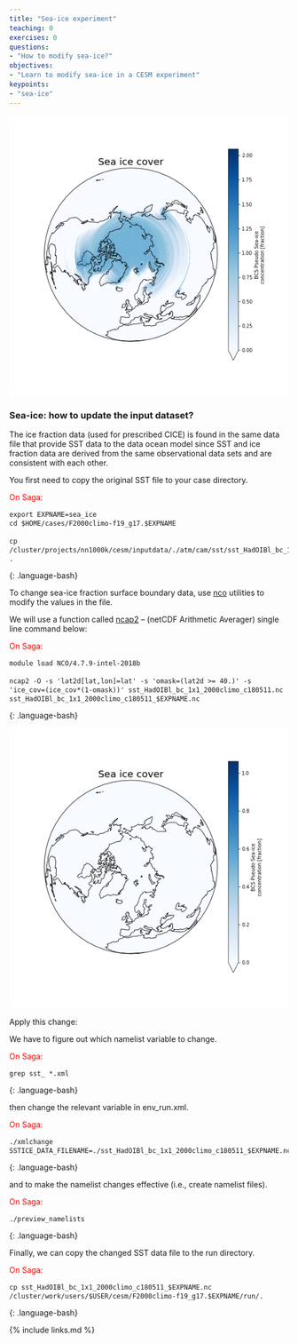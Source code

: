 ```yaml
---
title: "Sea-ice experiment"
teaching: 0
exercises: 0
questions:
- "How to modify sea-ice?"
objectives:
- "Learn to modify sea-ice in a CESM experiment"
keypoints:
- "sea-ice"
---
```


<img src="../fig/Sea_Ice.png">

<h3 id="dataset"><b>Sea-ice</b>: how to update the input dataset?</h3>

The ice fraction data (used for prescribed CICE) is found in the same data file that provide SST data to the data ocean model since SST and ice fraction data are derived from the same observational data sets and are consistent with each other.

You first need to copy the original SST file to your case directory.

<font color="red">On Saga:</font>

~~~
export EXPNAME=sea_ice
cd $HOME/cases/F2000climo-f19_g17.$EXPNAME

cp /cluster/projects/nn1000k/cesm/inputdata/./atm/cam/sst/sst_HadOIBl_bc_1x1_2000climo_c180511.nc .
~~~
{: .language-bash}

To change sea-ice fraction surface boundary data, use <a href="http://nco.sourgeforce.net">nco</a> utilities to modify the values in the file.

We will use a function called <a href="http://nco.sourceforge.net/nco.html#ncap2-netCDF-Arithmetic-Processor">ncap2</a> – (netCDF Arithmetic Averager) single line command below:

<font color="red">On Saga:</font>

~~~
module load NCO/4.7.9-intel-2018b

ncap2 -O -s 'lat2d[lat,lon]=lat' -s 'omask=(lat2d >= 40.)' -s 'ice_cov=(ice_cov*(1-omask))' sst_HadOIBl_bc_1x1_2000climo_c180511.nc sst_HadOIBl_bc_1x1_2000climo_c180511_$EXPNAME.nc
~~~
{: .language-bash}

<img src="../fig/Sea_Ice_modified.png">

Apply this change:

We have to figure out which namelist variable to change.

<font color="red">On Saga:</font>

~~~
grep sst_ *.xml
~~~
{: .language-bash}

then change the relevant variable in env_run.xml.

<font color="red">On Saga:</font>

~~~
./xmlchange SSTICE_DATA_FILENAME=./sst_HadOIBl_bc_1x1_2000climo_c180511_$EXPNAME.nc
~~~
{: .language-bash}

and to make the namelist changes effective (i.e., create namelist files).

<font color="red">On Saga:</font>

~~~
./preview_namelists
~~~
{: .language-bash}

Finally, we can copy the changed SST data file to the run directory.

<font color="red">On Saga:</font>

~~~
cp sst_HadOIBl_bc_1x1_2000climo_c180511_$EXPNAME.nc /cluster/work/users/$USER/cesm/F2000climo-f19_g17.$EXPNAME/run/.
~~~
{: .language-bash}


{% include links.md %}

